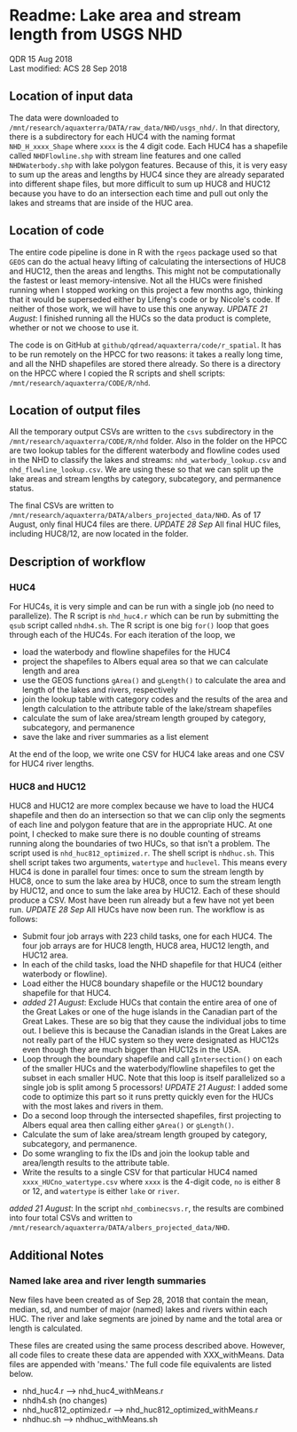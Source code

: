 # Readme: Lake area and stream length from USGS NHD

QDR 15 Aug 2018  
Last modified: ACS 28 Sep 2018

## Location of input data

The data were downloaded to `/mnt/research/aquaxterra/DATA/raw_data/NHD/usgs_nhd/`. In that directory, there is a subdirectory for each HUC4 with the naming format `NHD_H_xxxx_Shape` where `xxxx` is the 4 digit code. Each HUC4 has a shapefile called `NHDFlowline.shp` with stream line features and one called `NHDWaterbody.shp` with lake polygon features. Because of this, it is very easy to sum up the areas and lengths by HUC4 since they are already separated into different shape files, but more difficult to sum up HUC8 and HUC12 because you have to do an intersection each time and pull out only the lakes and streams that are inside of the HUC area. 

## Location of code

The entire code pipeline is done in R with the `rgeos` package used so that `GEOS` can do the actual heavy lifting of calculating the intersections of HUC8 and HUC12, then the areas and lengths. This might not be computationally the fastest or least memory-intensive. Not all the HUCs were finished running when I stopped working on this project a few months ago, thinking that it would be superseded either by Lifeng's code or by Nicole's code. If neither of those work, we will have to use this one anyway. *UPDATE 21 August*: I finished running all the HUCs so the data product is complete, whether or not we choose to use it. 

The code is on GitHub at `github/qdread/aquaxterra/code/r_spatial`. It has to be run remotely on the HPCC for two reasons: it takes a really long time, and all the NHD shapefiles are stored there already. So there is a directory on the HPCC where I copied the R scripts and shell scripts: `/mnt/research/aquaxterra/CODE/R/nhd`. 

## Location of output files

All the temporary output CSVs are written to the `csvs` subdirectory in the `/mnt/research/aquaxterra/CODE/R/nhd` folder. Also in the folder on the HPCC are two lookup tables for the different waterbody and flowline codes used in the NHD to classify the lakes and streams: `nhd_waterbody_lookup.csv` and `nhd_flowline_lookup.csv`. We are using these so that we can split up the lake areas and stream lengths by category, subcategory, and permanence status.

The final CSVs are written to `/mnt/research/aquaxterra/DATA/albers_projected_data/NHD`. As of 17 August, only final HUC4 files are there. *UPDATE 28 Sep* All final HUC files, including HUC8/12, are now located in the folder.

## Description of workflow

### HUC4

For HUC4s, it is very simple and can be run with a single job (no need to parallelize). The R script is `nhd_huc4.r` which can be run by submitting the `qsub` script called `nhdh4.sh`. The R script is one big `for()` loop that goes through each of the HUC4s. For each iteration of the loop, we

- load the waterbody and flowline shapefiles for the HUC4
- project the shapefiles to Albers equal area so that we can calculate length and area
- use the GEOS functions `gArea()` and `gLength()` to calculate the area and length of the lakes and rivers, respectively
- join the lookup table with category codes and the results of the area and length calculation to the attribute table of the lake/stream shapefiles
- calculate the sum of lake area/stream length grouped by category, subcategory, and permanence
- save the lake and river summaries as a list element

At the end of the loop, we write one CSV for HUC4 lake areas and one CSV for HUC4 river lengths.

### HUC8 and HUC12

HUC8 and HUC12 are more complex because we have to load the HUC4 shapefile and then do an intersection so that we can clip only the segments of each line and polygon feature that are in the appropriate HUC. At one point, I checked to make sure there is no double counting of streams running along the boundaries of two HUCs, so that isn't a problem. The script used is `nhd_huc812_optimized.r`. The shell script is `nhdhuc.sh`. This shell script takes two arguments, `watertype` and `huclevel`. This means every HUC4 is done in parallel four times: once to sum the stream length by HUC8, once to sum the lake area by HUC8, once to sum the stream length by HUC12, and once to sum the lake area by HUC12. Each of these should produce a CSV. Most have been run already but a few have not yet been run. *UPDATE 28 Sep* All HUCs have now been run. The workflow is as follows:

- Submit four job arrays with 223 child tasks, one for each HUC4. The four job arrays are for HUC8 length, HUC8 area, HUC12 length, and HUC12 area.
- In each of the child tasks, load the NHD shapefile for that HUC4 (either waterbody or flowline).
- Load either the HUC8 boundary shapefile or the HUC12 boundary shapefile for that HUC4.
- *added 21 August*: Exclude HUCs that contain the entire area of one of the Great Lakes or one of the huge islands in the Canadian part of the Great Lakes. These are so big that they cause the individual jobs to time out. I believe this is because the Canadian islands in the Great Lakes are not really part of the HUC system so they were designated as HUC12s even though they are much bigger than HUC12s in the USA.
- Loop through the boundary shapefile and call `gIntersection()` on each of the smaller HUCs and the waterbody/flowline shapefiles to get the subset in each smaller HUC. Note that this loop is itself parallelized so a single job is split among 5 processors! *UPDATE 21 August*: I added some code to optimize this part so it runs pretty quickly even for the HUCs with the most lakes and rivers in them.
- Do a second loop through the intersected shapefiles, first projecting to Albers equal area then calling either `gArea()` or `gLength()`.
- Calculate the sum of lake area/stream length grouped by category, subcategory, and permanence.
- Do some wrangling to fix the IDs and join the lookup table and area/length results to the attribute table.
- Write the results to a single CSV for that particular HUC4 named `xxxx_HUCno_watertype.csv` where `xxxx` is the 4-digit code, `no` is either 8 or 12, and `watertype` is either `lake` or `river`.

*added 21 August*: In the script `nhd_combinecsvs.r`, the results are combined into four total CSVs and written to `/mnt/research/aquaxterra/DATA/albers_projected_data/NHD`.

## Additional Notes

### Named lake area and river length summaries

New files have been created as of Sep 28, 2018 that contain the mean, median, sd, and number of major (named) lakes and rivers within each HUC. The river and lake segments are joined by name and the total area or length is calculated. 

These files are created using the same process described above. However, all code files to create these data are appended with XXX_withMeans. Data files are appended with 'means.' The full code file equivalents are listed below. 

+ nhd_huc4.r --> nhd_huc4_withMeans.r
+ nhdh4.sh (no changes)
+ nhd_huc812_optimized.r --> nhd_huc812_optimized_withMeans.r
+ nhdhuc.sh --> nhdhuc_withMeans.sh
